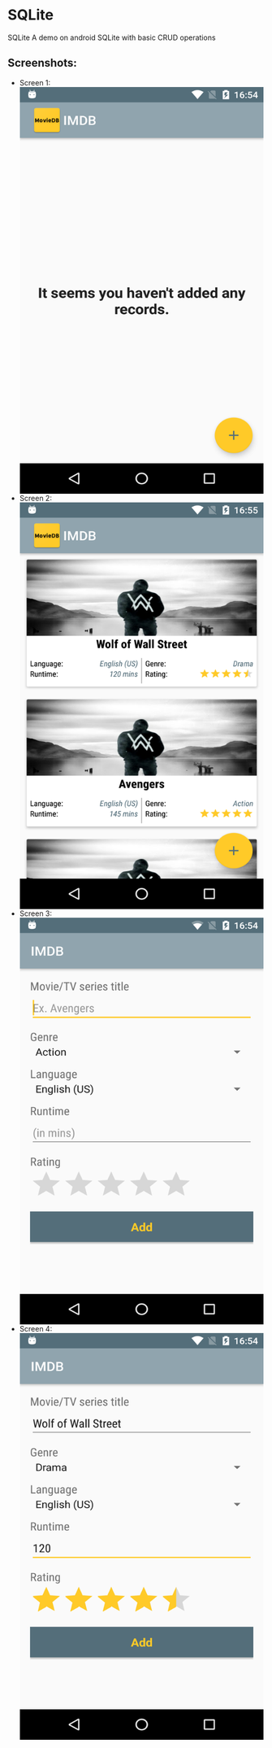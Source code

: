 # SQLite
SQLite A demo on android SQLite with basic CRUD operations

## Screenshots:

* Screen 1:
<a href="url"><img src="https://github.com/santimendon/SQLite/blob/master/screenshots/dashboard_1.png" align="left" height="800" width="500" ></a>


* Screen 2:
<a href="url"><img src="https://github.com/santimendon/SQLite/blob/master/screenshots/dashboard_2.png" align="left" height="800" width="500" ></a>


* Screen 3:
<a href="url"><img src="https://github.com/santimendon/SQLite/blob/master/screenshots/record_insertion_1.png" align="left" height="800" width="500" ></a>


* Screen 4:
<a href="url"><img src="https://github.com/santimendon/SQLite/blob/master/screenshots/record_insertion_2.png" align="left" height="800" width="500" ></a>
